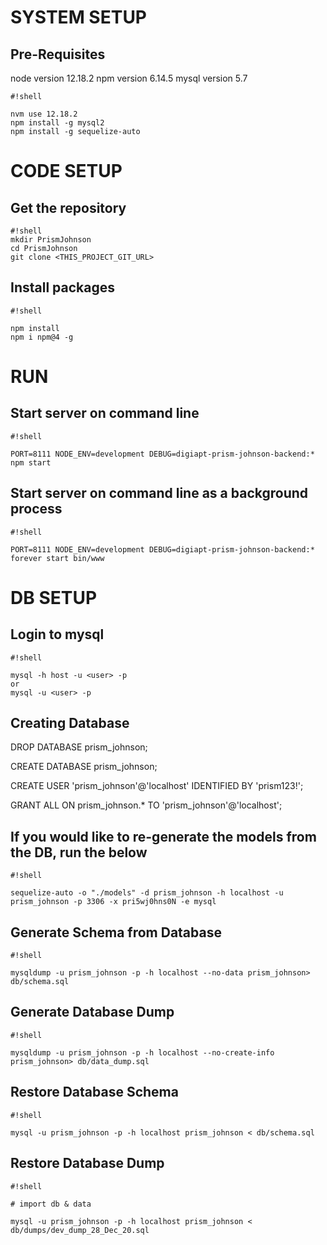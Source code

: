 # SYSTEM SETUP #

## Pre-Requisites ##
node version 12.18.2
npm version 6.14.5
mysql version 5.7


```
#!shell

nvm use 12.18.2
npm install -g mysql2
npm install -g sequelize-auto

```

# CODE SETUP #
## Get the repository ##
```
#!shell
mkdir PrismJohnson
cd PrismJohnson
git clone <THIS_PROJECT_GIT_URL>

```

## Install packages ##

```
#!shell

npm install
npm i npm@4 -g

```

# RUN #
## Start server on command line ##

```
#!shell

PORT=8111 NODE_ENV=development DEBUG=digiapt-prism-johnson-backend:* npm start

```

## Start server on command line as a background process ##

```
#!shell

PORT=8111 NODE_ENV=development DEBUG=digiapt-prism-johnson-backend:* forever start bin/www 

```

# DB SETUP #
## Login to mysql ##

```
#!shell

mysql -h host -u <user> -p
or
mysql -u <user> -p

```

## Creating Database ##

DROP DATABASE prism_johnson;

CREATE DATABASE prism_johnson;

CREATE USER 'prism_johnson'@'localhost' IDENTIFIED BY 'prism123!';

GRANT ALL ON prism_johnson.* TO 'prism_johnson'@'localhost';

## If you would like to re-generate the models from the DB, run the below ##

```
#!shell

sequelize-auto -o "./models" -d prism_johnson -h localhost -u prism_johnson -p 3306 -x pri5wj0hns0N -e mysql

```

## Generate Schema from Database ##

```
#!shell

mysqldump -u prism_johnson -p -h localhost --no-data prism_johnson> db/schema.sql

```

## Generate Database Dump ##

```
#!shell

mysqldump -u prism_johnson -p -h localhost --no-create-info prism_johnson> db/data_dump.sql

```

## Restore Database Schema ##

```
#!shell

mysql -u prism_johnson -p -h localhost prism_johnson < db/schema.sql

```

## Restore Database Dump ##

```
#!shell

# import db & data

mysql -u prism_johnson -p -h localhost prism_johnson < db/dumps/dev_dump_28_Dec_20.sql

```